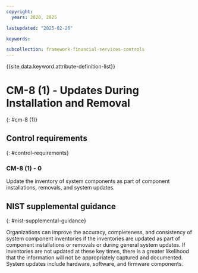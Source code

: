 ```yaml
---
copyright:
  years: 2020, 2025

lastupdated: "2025-02-26"

keywords:

subcollection: framework-financial-services-controls
---
```


{{site.data.keyword.attribute-definition-list}}

# CM-8 (1) -  Updates During Installation and Removal
{: #cm-8 (1)}

## Control requirements
{: #control-requirements}



### CM-8 (1) - 0


Update the inventory of system components as part of component installations, removals, and system updates.












## NIST supplemental guidance
{: #nist-supplemental-guidance}

Organizations can improve the accuracy, completeness, and consistency of system component inventories if the inventories are updated as part of component installations or removals or during general system updates. If inventories are not updated at these key times, there is a greater likelihood that the information will not be appropriately captured and documented. System updates include hardware, software, and firmware components.
